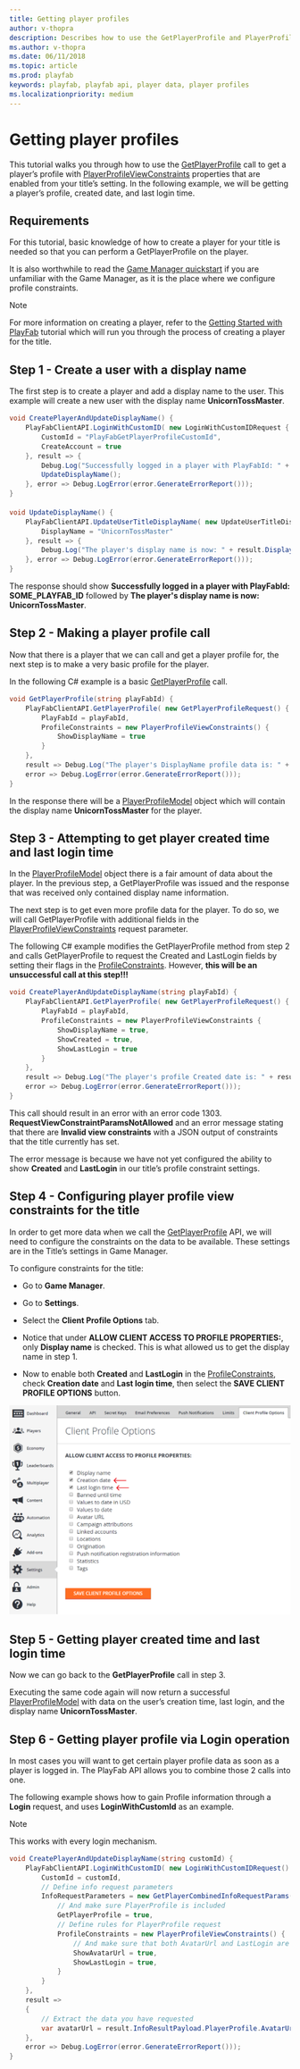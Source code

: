 ```yaml
---
title: Getting player profiles
author: v-thopra
description: Describes how to use the GetPlayerProfile and PlayerProfileViewConstraints APIs to retrieve player profile data.
ms.author: v-thopra
ms.date: 06/11/2018
ms.topic: article
ms.prod: playfab
keywords: playfab, playfab api, player data, player profiles
ms.localizationpriority: medium
---
```


# Getting player profiles

This tutorial walks you through how to use the [GetPlayerProfile](xref:titleid.playfabapi.com.server.accountmanagement.getplayerprofile) call to get a player’s profile with [PlayerProfileViewConstraints](xref:titleid.playfabapi.com.server.accountmanagement.getplayerprofile#playerprofileviewconstraints) properties that are enabled from your title’s setting. In the following example, we will be getting a player’s profile, created date, and last login time.

## Requirements

For this tutorial, basic knowledge of how to create a player for your title is needed so that you can perform a GetPlayerProfile on the player.

It is also worthwhile to read the [Game Manager quickstart](../../config/gamemanager/game-manager-quickstart.md) if you are unfamiliar with the Game Manager, as it is the place where we configure profile constraints.
> [!Note]
> For more information on creating a player, refer to the [Getting Started with PlayFab](../../config/dev-test-live/getting-started-with-playfab.md) tutorial which will run you through the process of creating a player for the title.

## Step 1 - Create a user with a display name

The first step is to create a player and add a display name to the user. This example will create a new user with the display name **UnicornTossMaster**.

```csharp
void CreatePlayerAndUpdateDisplayName() {
    PlayFabClientAPI.LoginWithCustomID( new LoginWithCustomIDRequest {
        CustomId = "PlayFabGetPlayerProfileCustomId",
        CreateAccount = true
    }, result => {
        Debug.Log("Successfully logged in a player with PlayFabId: " + result.PlayFabId);
        UpdateDisplayName();
    }, error => Debug.LogError(error.GenerateErrorReport()));
}

void UpdateDisplayName() {
    PlayFabClientAPI.UpdateUserTitleDisplayName( new UpdateUserTitleDisplayNameRequest {
        DisplayName = "UnicornTossMaster"
    }, result => {
        Debug.Log("The player's display name is now: " + result.DisplayName);
    }, error => Debug.LogError(error.GenerateErrorReport()));
}
```

The response should show **Successfully logged in a player with PlayFabId: SOME_PLAYFAB_ID** followed by **The player's display name is now: UnicornTossMaster**.

## Step 2 - Making a player profile call

Now that there is a player that we can call and get a player profile for, the next step is to make a very basic profile for the player.

In the following C# example is a basic [GetPlayerProfile](xref:titleid.playfabapi.com.server.accountmanagement.getplayerprofile) call.

```csharp
void GetPlayerProfile(string playFabId) {
    PlayFabClientAPI.GetPlayerProfile( new GetPlayerProfileRequest() {
        PlayFabId = playFabId,
        ProfileConstraints = new PlayerProfileViewConstraints() {
            ShowDisplayName = true
        }
    }, 
    result => Debug.Log("The player's DisplayName profile data is: " + result.PlayerProfile.DisplayName),
    error => Debug.LogError(error.GenerateErrorReport()));
}
```

In the response there will be a [PlayerProfileModel](xref:titleid.playfabapi.com.server.accountmanagement.getplayerprofile#playerprofilemodel) object which will contain the display name **UnicornTossMaster** for the player.

## Step 3 - Attempting to get player created time and last login time

In the [PlayerProfileModel](xref:titleid.playfabapi.com.server.accountmanagement.getplayerprofile#playerprofilemodel) object there is a fair amount of data about the player. In the previous step, a GetPlayerProfile was issued and the response that was received only contained display name information. 

The next step is to get even more profile data for the player. To do so, we will call GetPlayerProfile with additional fields in the [PlayerProfileViewConstraints](xref:titleid.playfabapi.com.server.accountmanagement.getplayerprofile#playerprofileviewconstraints) request parameter.

The following C# example modifies the GetPlayerProfile method from step 2 and calls GetPlayerProfile to request the Created and LastLogin fields by setting their flags in the [ProfileConstraints](xref:titleid.playfabapi.com.server.accountmanagement.getplayerprofile#playerprofileviewconstraints). However, **this will be an unsuccessful call at this step!!!**

```csharp
void CreatePlayerAndUpdateDisplayName(string playFabId) {
    PlayFabClientAPI.GetPlayerProfile( new GetPlayerProfileRequest() {
        PlayFabId = playFabId,
        ProfileConstraints = new PlayerProfileViewConstraints {
            ShowDisplayName = true,
            ShowCreated = true,
            ShowLastLogin = true
        }
    }, 
    result => Debug.Log("The player's profile Created date is: " + result.PlayerProfile.Created),
    error => Debug.LogError(error.GenerateErrorReport()));
}
```

This call should result in an error with an error code 1303. **RequestViewConstraintParamsNotAllowed** and an error message stating that there are **Invalid view constraints** with a JSON output of constraints that the title currently has set. 

The error message is because we have not yet configured the ability to show **Created** and **LastLogin** in our title’s profile constraint settings.

## Step 4 - Configuring player profile view constraints for the title

In order to get more data when we call the [GetPlayerProfile](xref:titleid.playfabapi.com.server.accountmanagement.getplayerprofile) API, we will need to configure the constraints on the data to be available. These settings are in the Title’s settings in Game Manager.

To configure constraints for the title:

- Go to **Game Manager**.
- Go to **Settings**.
- Select the **Client Profile Options** tab.
- Notice that under **ALLOW CLIENT ACCESS TO PROFILE PROPERTIES:**, only **Display name** is checked. This is what allowed us to get the display name in step 1.

- Now to enable both **Created** and **LastLogin** in the [ProfileConstraints](xref:titleid.playfabapi.com.server.accountmanagement.getplayerprofile#playerprofileviewconstraints), check **Creation date** and **Last login time**, then select the **SAVE CLIENT PROFILE OPTIONS** button.

![PlayFab Settings - Client Profile Options - Allow client access to profile properties](media/tutorials/playfab-allow-client-access-to-profile-properties.png)  

## Step 5 - Getting player created time and last login time

Now we can go back to the **GetPlayerProfile** call in step 3.

Executing the same code again will now return a successful [PlayerProfileModel](xref:titleid.playfabapi.com.server.accountmanagement.getplayerprofile#playerprofilemodel) with data on the user’s creation time, last login, and the display name **UnicornTossMaster**.

## Step 6 - Getting player profile via Login operation

In most cases you will want to get certain player profile data as soon as a player is logged in. The PlayFab API allows you to combine those 2 calls into one. 

The following example shows how to gain Profile information through a **Login** request, and uses **LoginWithCustomId** as an example. 

> [!NOTE] 
> This works with every login mechanism.

```csharp
void CreatePlayerAndUpdateDisplayName(string customId) {
    PlayFabClientAPI.LoginWithCustomID( new LoginWithCustomIDRequest() {
        CustomId = customId,
        // Define info request parameters
        InfoRequestParameters = new GetPlayerCombinedInfoRequestParams() {
            // And make sure PlayerProfile is included
            GetPlayerProfile = true,
            // Define rules for PlayerProfile request
            ProfileConstraints = new PlayerProfileViewConstraints() {
                // And make sure that both AvatarUrl and LastLogin are included.
                ShowAvatarUrl = true,
                ShowLastLogin = true,
            }
        }
    },
    result =>
    {
        // Extract the data you have requested
        var avatarUrl = result.InfoResultPayload.PlayerProfile.AvatarUrl;
    },
    error => Debug.LogError(error.GenerateErrorReport()));
}
```
